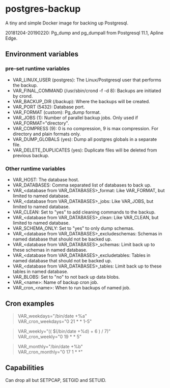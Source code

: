 # postgres-backup
A tiny and simple Docker image for backing up Postgresql.

20181204-20190220: Pg_dump and pg_dumpall from Postgresql 11.1, Apline Edge.

## Environment variables
### pre-set runtime variables
* VAR_LINUX_USER (postgres): The Linux/Postgresql user that performs the backup.
* VAR_FINAL_COMMAND (/usr/sbin/crond -f -d 8): Backups are initiated by crond.
* VAR_BACKUP_DIR (/backup): Where the backups will be created.
* VAR_PORT (5432): Database port.
* VAR_FORMAT (custom): Pg_dump format.
* VAR_JOBS (1): Number of parallel backup jobs. Only used if VAR_FORMAT="directory".
* VAR_COMPRESS (9): 0 is no compression, 9 is max compression. For directory and plain formats only.
* VAR_DUMP_GLOBALS (yes): Dump all postgres globals in a separate file.
* VAR_DELETE_DUPLICATES (yes): Duplicate files will be deleted from previous backup.

### Other runtime variables
* VAR_HOST: The database host.
* VAR_DATABASES: Comma separated list of databases to back up.
* VAR_&lt;database from VAR_DATABASES&gt;_format: Like VAR_FORMAT, but limited to named database.
* VAR_&lt;database from VAR_DATABASES&gt;_jobs: Like VAR_JOBS, but limited to named database.
* VAR_CLEAN: Set to "yes" to add cleaning commands to the backup.
* VAR_&lt;database from VAR_DATABASES&gt;_clean: Like VAR_CLEAN, but limited to named database.
* VAR_SCHEMA_ONLY: Set to "yes" to only dump schemas.
* VAR_&lt;database from VAR_DATABASES&gt;_excludeschemas: Schemas in named database that should not be backed up.
* VAR_&lt;database from VAR_DATABASES&gt;_schemas: Limit back up to these schemas in named database.
* VAR_&lt;database from VAR_DATABASES&gt;_excludetables: Tables in named database that should not be backed up.
* VAR_&lt;database from VAR_DATABASES&gt;_tables: Limit back up to these tables in named database.
* VAR_BLOBS: Set to "no" to not back up data blobs.
* VAR_&lt;name&gt;: Name of backup cron job.
* VAR_cron_&lt;name&gt;: When to run backups of named job.

## Cron examples
>VAR_weekdays="/bin/date +%a"  
VAR_cron_weekdays="0 21 \* \* 1-5"

>VAR_weekly="(( $(/bin/date +%d) + 6 ) / 7)"  
VAR_cron_weekly="0 19 \* \* 5"

>VAR_monthly="/bin/date +%b"  
VAR_cron_monthly="0 17 1 * *"

## Capabilities
Can drop all but SETPCAP, SETGID and SETUID.

